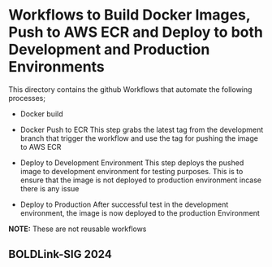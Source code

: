 # Workflows to Build Docker Images, Push to AWS ECR and Deploy to both Development and Production Environments
This directory contains the github Workflows that automate the following processes;
- Docker build

- Docker Push to ECR
This step grabs the latest tag from the development branch that trigger the workflow and use the tag for pushing the image to AWS ECR

- Deploy to Development Environment
This step deploys the pushed image to development environment for testing purposes. This is to ensure that the image is not deployed to production environment incase there is any issue

- Deploy to Production
After successful test in the development environment, the image is now deployed to the production Environment

**NOTE:** These are not reusable workflows


## BOLDLink-SIG 2024
